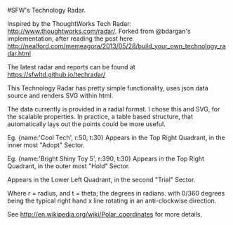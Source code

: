 #SFW's Technology Radar.

Inspired by the ThoughtWorks Tech Radar: http://www.thoughtworks.com/radar/. Forked from @bdargan's implementation, after reading the post here http://nealford.com/memeagora/2013/05/28/build_your_own_technology_radar.html

The latest radar and reports can be found at https://sfwltd.github.io/techradar/

This Technology Radar has pretty simple functionality, uses json data source and renders SVG within html.

The data currently is provided in a radial format. I chose this and SVG, for the scalable properties. In practice, a table based structure, that automatically lays out the points could be more useful.

Eg. {name:'Cool Tech', r:50, t:30}
Appears in the Top Right Quadrant, in the inner most "Adopt" Sector.

Eg. {name:'Bright Shiny Toy 5', r:390, t:30}
Appears in the Top Right Quadrant, in the outer most "Hold" Sector.

Appears in the Lower Left Quadrant, in the second "Trial" Sector.

Where r = radius, and t = theta; the degrees in radians. with 0/360 degrees being the typical right hand x line rotating in an anti-clockwise direction.

See http://en.wikipedia.org/wiki/Polar_coordinates for more details.
